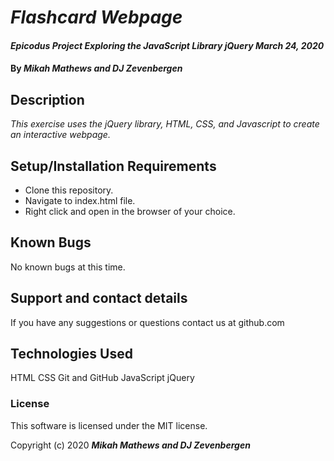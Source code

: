 # _Flashcard Webpage_

#### _Epicodus Project Exploring the JavaScript Library jQuery March 24, 2020_

#### By _**Mikah Mathews and DJ Zevenbergen**_

## Description

_This exercise uses the jQuery library, HTML, CSS, and Javascript to create an interactive webpage._

## Setup/Installation Requirements

* Clone this repository.
* Navigate to index.html file.
* Right click and open in the browser of your choice.


## Known Bugs

No known bugs at this time.

## Support and contact details

If you have any suggestions or questions contact us at github.com
## Technologies Used

HTML
CSS
Git and GitHub
JavaScript
jQuery

### License

This software is licensed under the MIT license.

Copyright (c) 2020 **_Mikah Mathews and DJ Zevenbergen_**